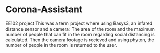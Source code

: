 # Corona-Assistant
EE102 project
This was a term project where using Basys3, an infared distance sensor and a camera:
  The area of the room and the maximum number of people that can fit in the room regarding social distancing is calculated.
  Then the camera footage is recieved and using phyton, the number of people in the room is returned to the user.
